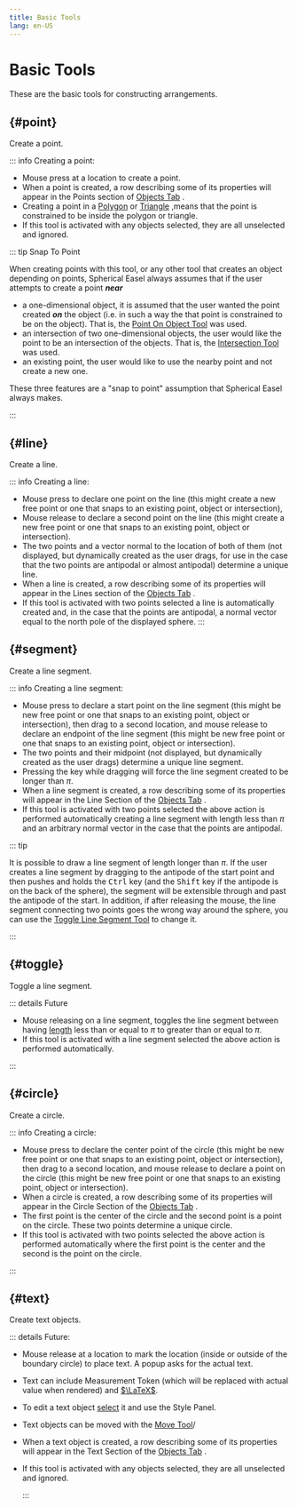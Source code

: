 ```yaml
---
title: Basic Tools
lang: en-US
---
```


# Basic Tools

These are the basic tools for constructing arrangements.

## <ToolTitle title="Point" iconName="point" />  {#point}

Create a point.

::: info Creating a point:

- Mouse press at a location to create a point.
- When a point is created, a row describing some of its properties will appear in the Points section of [Objects Tab](/userguide/#objects-tab) <icon-base  iconName="objectsTab"> </icon-base> <IconBase  icon-name="objectsTab" />.
- Creating a point in a [Polygon](/tools/measurement#polygon) <IconBase  icon-name="measurePolygon" /> or [Triangle](/tools/measurement#triangle) <IconBase  icon-name="measureTriangle" /> ,means that the point is constrained to be inside the polygon or triangle.
- If this tool is activated with any objects selected, they are all unselected and ignored.

::: tip Snap To Point

When creating points with this tool, or any other tool that creates an object depending on points, Spherical Easel always assumes that if the user attempts to create a point _**near**_

- a one-dimensional object, it is assumed that the user wanted the point created _**on**_ the object (i.e. in such a way the that point is constrained to be on the object). That is, the [Point On Object Tool](/tools/construction#point-on-object) <IconBase  icon-name="pointOnObject" /> was used.
- an intersection of two one-dimensional objects, the user would like the point to be an intersection of the objects. That is, the [Intersection Tool](/tools/construction#intersection) <IconBase  icon-name="intersect" /> was used.
- an existing point, the user would like to use the nearby point and not create a new one.

These three features are a "snap to point" assumption that Spherical Easel always makes.

:::

## <ToolTitle title="Line" iconName="line" />  {#line}

Create a line.

::: info Creating a line:

- Mouse press to declare one point on the line (this might create a new free point or one that snaps to an existing point, object or intersection),
- Mouse release to declare a second point on the line (this might create a new free point or one that snaps to an existing point, object or intersection).
- The two points and a vector normal to the location of both of them (not displayed, but dynamically created as the user drags, for use in the case that the two points are antipodal or almost antipodal) determine a unique line.
- When a line is created, a row describing some of its properties will appear in the Lines section of the [Objects Tab](/userguide/#objects-tab) <icon-base  iconName="objectsTab"> </icon-base> <icon-base  iconName="objectsTab"> </icon-base>.
- If this tool is activated with two points selected a line is automatically created and, in the case that the points are antipodal, a normal vector equal to the north pole of the displayed sphere.
  :::

## <ToolTitle title="Line Segment" iconName="segment" />  {#segment}

Create a line segment.

::: info Creating a line segment:

- Mouse press to declare a start point on the line segment (this might be new free point or one that snaps to an existing point, object or intersection), then drag to a second location, and mouse release to declare an endpoint of the line segment (this might be new free point or one that snaps to an existing point, object or intersection).
- The two points and their midpoint (not displayed, but dynamically created as the user drags) determine a unique line segment.
- Pressing the <KeyShortcuts macCtrl pcCtrl  /> key while dragging will force the line segment created to be longer than $\pi$.
- When a line segment is created, a row describing some of its properties will appear in the Line Section of the [Objects Tab](/userguide/#objects-tab) <icon-base  iconName="objectsTab"> </icon-base>.
- If this tool is activated with two points selected the above action is performed automatically creating a line segment with length less than $\pi$ and an arbitrary normal vector in the case that the points are antipodal.

::: tip

It is possible to draw a line segment of length longer than $\pi$. If the user creates a line segment by dragging to the antipode of the start point and then pushes and holds the <kbd>Ctrl</kbd> key (and the <kbd>Shift</kbd> key if the antipode is on the back of the sphere), the segment will be extensible through and past the antipode of the start. In addition, if after releasing the mouse, the line segment connecting two points goes the wrong way around the sphere, you can use the [Toggle Line Segment Tool](/tools/basic#toggle-line-segment) to change it.

:::


## <ToolTitle title="Toggle Line Segment" iconName="blank" />  {#toggle}

Toggle a line segment.

::: details Future

- Mouse releasing on a line segment, toggles the line segment between having [length](/tools/measurement#length) less than or equal to $\pi$ to greater than or equal to $\pi$.
- If this tool is activated with a line segment selected the above action is performed automatically.

:::


## <ToolTitle title="Circle" iconName="circle" />  {#circle}

Create a circle.

::: info Creating a circle:

- Mouse press to declare the center point of the circle (this might be new free point or one that snaps to an existing point, object or intersection), then drag to a second location, and mouse release to declare a point on the circle (this might be new free point or one that snaps to an existing point, object or intersection).
- When a circle is created, a row describing some of its properties will appear in the Circle Section of the [Objects Tab](/userguide/#objects-tab) <icon-base  iconName="objectsTab"> </icon-base>.
- The first point is the center of the circle and the second point is a point on the circle. These two points determine a unique circle.
- If this tool is activated with two points selected the above action is performed automatically where the first point is the center and the second is the point on the circle.

:::

## <ToolTitle title="Text" iconName="blank" />  {#text}

Create text objects.

::: details Future:

- Mouse release at a location to mark the location (inside or outside of the boundary circle) to place text. A popup asks for the actual text.
- Text can include Measurement Token (which will be replaced with actual value when rendered) and [$\LaTeX$](https://en.wikipedia.org/wiki/LaTeX).
- To edit a text object [select](/tools/edit#selection) it and use the Style Panel.
- Text objects can be moved with the [Move Tool](/tools/display#move)/
- When a text object is created, a row describing some of its properties will appear in the Text Section of the [Objects Tab](/userguide/#objects-tab) <icon-base  iconName="objectsTab"> </icon-base>.
- If this tool is activated with any objects selected, they are all unselected and ignored.

  :::

